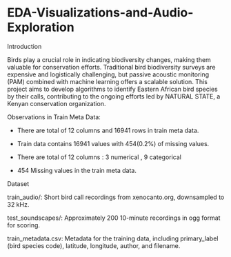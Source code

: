 # EDA-Visualizations-and-Audio-Exploration

Introduction

Birds play a crucial role in indicating biodiversity changes, making them valuable for conservation efforts. Traditional bird biodiversity surveys are expensive and logistically challenging, but passive acoustic monitoring (PAM) combined with machine learning offers a scalable solution. This project aims to develop algorithms to identify Eastern African bird species by their calls, contributing to the ongoing efforts led by NATURAL STATE, a Kenyan conservation organization.

Observations in Train Meta Data:

* There are total of 12 columns and 16941 rows in train meta data.
  
* Train data contains 16941 values with 454(0.2%) of missing values.
  
* There are total of 12 columns : 3 numerical , 9 categorical
  
* 454 Missing values in the train meta data.

Dataset

train_audio/: Short bird call recordings from xenocanto.org, downsampled to 32 kHz.

test_soundscapes/: Approximately 200 10-minute recordings in ogg format for scoring.

train_metadata.csv: Metadata for the training data, including primary_label (bird species code), latitude, longitude, author, and filename.

